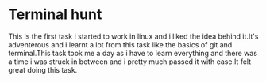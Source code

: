 # Terminal hunt
This is the first task i started to work in linux and i liked the idea behind it.It's adventerous and i learnt a lot from this task like the basics of git and terminal.This task took me a day as i have to learn everything and there was a time i was struck in between and i pretty much passed it with ease.It felt great doing this task.

